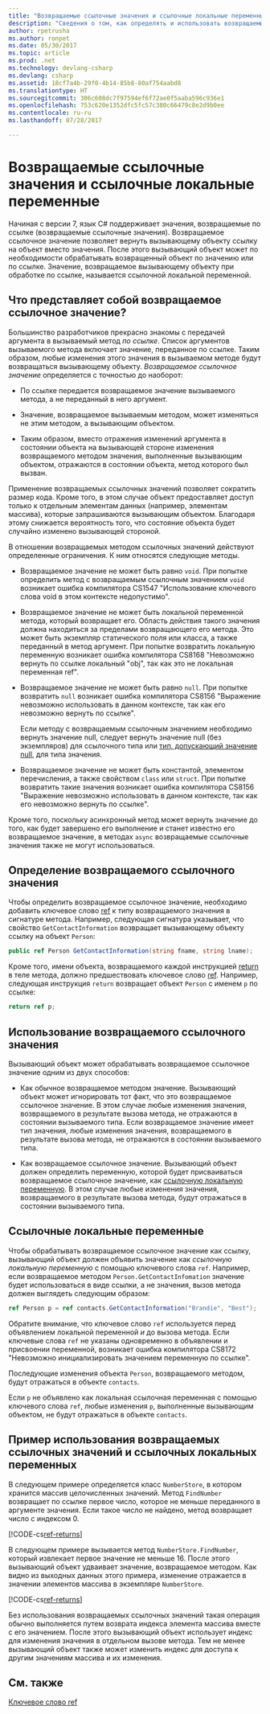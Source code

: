```yaml
---
title: "Возвращаемые ссылочные значения и ссылочные локальные переменные (руководство по языку C#)"
description: "Сведения о том, как определять и использовать возвращаемые ссылочные значения и ссылочные локальные переменные"
author: rpetrusha
ms.author: ronpet
ms.date: 05/30/2017
ms.topic: article
ms.prod: .net
ms.technology: devlang-csharp
ms.devlang: csharp
ms.assetid: 18cf7a4b-29f0-4b14-85b8-80af754aabd8
ms.translationtype: HT
ms.sourcegitcommit: 306c608dc7f97594ef6f72ae0f5aaba596c936e1
ms.openlocfilehash: 753c620e1352dfc5fc57c380c66479c8e2d9b0ee
ms.contentlocale: ru-ru
ms.lasthandoff: 07/28/2017

---
```

# <a name="ref-returns-and-ref-locals"></a>Возвращаемые ссылочные значения и ссылочные локальные переменные

Начиная с версии 7, язык C# поддерживает значения, возвращаемые по ссылке (возвращаемые ссылочные значения). Возвращаемое ссылочное значение позволяет вернуть вызывающему объекту ссылку на объект вместо значения. После этого вызывающий объект может по необходимости обрабатывать возвращенный объект по значению или по ссылке. Значение, возвращаемое вызывающему объекту при обработке по ссылке, называется ссылочной локальной переменной.

## <a name="what-is-a-reference-return-value"></a>Что представляет собой возвращаемое ссылочное значение?

Большинство разработчиков прекрасно знакомы с передачей аргумента в вызываемый метод *по ссылке*. Список аргументов вызываемого метода включает значение, переданное по ссылке. Таким образом, любые изменения этого значения в вызываемом методе будут возвращаться вызывающему объекту. *Возвращаемое ссылочное значение* определяется с точностью до наоборот:

- По ссылке передается возвращаемое значение вызываемого метода, а не переданный в него аргумент.

- Значение, возвращаемое вызываемым методом, может изменяться не этим методом, а вызывающим объектом.

- Таким образом, вместо отражения изменений аргумента в состоянии объекта на вызывающей стороне изменения возвращаемого методом значения, выполненные вызывающим объектом, отражаются в состоянии объекта, метод которого был вызван.

Применение возвращаемых ссылочных значений позволяет сократить размер кода. Кроме того, в этом случае объект предоставляет доступ только к отдельным элементам данных (например, элементам массива), которые запрашиваются вызывающим объектом. Благодаря этому снижается вероятность того, что состояние объекта будет случайно изменено вызывающей стороной.

В отношении возвращаемых методом ссылочных значений действуют определенные ограничения. К ним относятся следующие методы.

- Возвращаемое значение не может быть равно `void`. При попытке определить метод с возвращаемым ссылочным значением `void` возникает ошибка компилятора CS1547 "Использование ключевого слова void в этом контексте недопустимо".
 
- Возвращаемое значение не может быть локальной переменной метода, который возвращает его. Область действия такого значения должна находиться за пределами возвращающего его метода. Это может быть экземпляр статического поля или класса, а также переданный в метод аргумент. При попытке возвратить локальную переменную возникает ошибка компилятора CS8168 "Невозможно вернуть по ссылке локальный "obj", так как это не локальная переменная ref".

- Возвращаемое значение не может быть равно `null`. При попытке возвратить `null` возникает ошибка компилятора CS8156 "Выражение невозможно использовать в данном контексте, так как его невозможно вернуть по ссылке".

   Если методу с возвращаемым ссылочным значением необходимо вернуть значение null, следует вернуть значение null (без экземпляров) для ссылочного типа или [тип, допускающий значение null](../nullable-types/index.md), для типа значения.
 
- Возвращаемое значение не может быть константой, элементом перечисления, а также свойством `class` или `struct`. При попытке возвратить такие значения возникает ошибка компилятора CS8156 "Выражение невозможно использовать в данном контексте, так как его невозможно вернуть по ссылке".

Кроме того, поскольку асинхронный метод может вернуть значение до того, как будет завершено его выполнение и станет известно его возвращаемое значение, в методах `async` возвращаемые ссылочные значения также не могут использоваться.
 
## <a name="defining-a-ref-return-value"></a>Определение возвращаемого ссылочного значения

Чтобы определить возвращаемое ссылочное значение, необходимо добавить ключевое слово [ref](../../language-reference/keywords/ref.md) к типу возвращаемого значения в сигнатуре метода. Например, следующая сигнатура указывает, что свойство `GetContactInformation` возвращает вызывающему объекту ссылку на объект `Person`:

```csharp
public ref Person GetContactInformation(string fname, string lname);
```

Кроме того, имени объекта, возвращаемого каждой инструкцией [return](../../language-reference/keywords/return.md) в теле метода, должно предшествовать ключевое слово [ref](../../language-reference/keywords/ref.md). Например, следующая инструкция `return` возвращает объект `Person` с именем `p` по ссылке:

```csharp
return ref p;
```

## <a name="consuming-a-ref-return-value"></a>Использование возвращаемого ссылочного значения

Вызывающий объект может обрабатывать возвращаемое ссылочное значение одним из двух способов:

- Как обычное возвращаемое методом значение. Вызывающий объект может игнорировать тот факт, что это возвращаемое ссылочное значение. В этом случае любые изменения значения, возвращаемого в результате вызова метода, не отражаются в состоянии вызываемого типа. Если возвращаемое значение имеет тип значения, любые изменения значения, возвращаемого в результате вызова метода, не отражаются в состоянии вызываемого типа.

- Как возвращаемое ссылочное значение. Вызывающий объект должен определить переменную, которой будет присваиваться возвращаемое ссылочное значение, как [ссылочную локальную переменную](#ref-local). В этом случае любые изменения значения, возвращаемого в результате вызова метода, будут отражаться в состоянии вызываемого типа. 

## <a name="ref-locals"></a>Ссылочные локальные переменные

Чтобы обрабатывать возвращаемое ссылочное значение как ссылку, вызывающий объект должен объявить значение как *ссылочную локальную переменную* с помощью ключевого слова `ref`. Например, если возвращаемое методом `Person.GetContactInfomation` значение будет использоваться в виде ссылки, а не значения, вызов метода должен выглядеть следующим образом:

```csharp
ref Person p = ref contacts.GetContactInformation("Brandie", "Best");
```

Обратите внимание, что ключевое слово `ref` используется перед объявлением локальной переменной *и* до вызова метода. Если ключевые слова `ref` не указаны одновременно в объявлении и присвоении переменной, возникает ошибка компилятора CS8172 "Невозможно инициализировать значением переменную по ссылке". 
 
Последующие изменения объекта `Person`, возвращаемого методом, будут отражаться в объекте `contacts`.

Если `p` не объявлено как локальная ссылочная переменная с помощью ключевого слова `ref`, любые изменения `p`, выполненные вызывающим объектом, не будут отражаться в объекте `contacts`.
 
## <a name="ref-returns-and-ref-locals-an-example"></a>Пример использования возвращаемых ссылочных значений и ссылочных локальных переменных

В следующем примере определяется класс `NumberStore`, в котором хранится массив целочисленных значений. Метод `FindNumber` возвращает по ссылке первое число, которое не меньше переданного в аргументе значения. Если такое число не найдено, метод возвращает число с индексом 0. 

[!CODE-cs[ref-returns](../../../../samples/snippets/csharp/programming-guide/ref-returns/ref-returns1.cs#1)]

В следующем примере вызывается метод `NumberStore.FindNumber`, который извлекает первое значение не меньше 16. После этого вызывающий объект удваивает значение, возвращаемое методом. Как видно из выходных данных этого примера, изменение отражается в значении элементов массива в экземпляре `NumberStore`.

[!CODE-cs[ref-returns](../../../../samples/snippets/csharp/programming-guide/ref-returns/ref-returns1.cs#2)]

Без использования возвращаемых ссылочных значений такая операция обычно выполняется путем возврата индекса элемента массива вместе с его значением. После этого вызывающий объект использует индекс для изменения значения в отдельном вызове метода. Тем не менее вызывающий объект также может изменить индекс для доступа к другим значениям массива и их изменения.  
 
## <a name="see-also"></a>См. также

[Ключевое слово ref](../../language-reference/keywords/ref.md)

